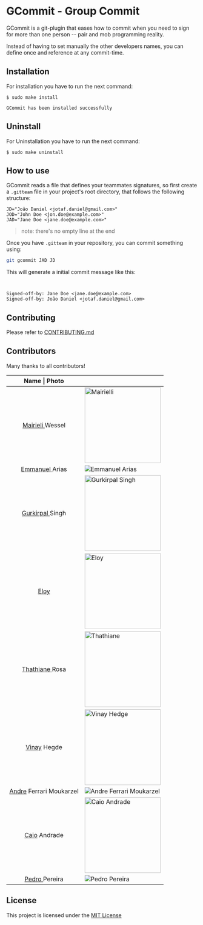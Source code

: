 # GCommit - Group Commit

GCommit is a git-plugin that eases how to commit when you need to sign for
more than one person -- pair and mob programming reality.

Instead of having to set manually the other developers names, you can define
once and reference at any commit-time.

## Installation
For installation you have to run the next command:

```
$ sudo make install

GCommit has been installed successfully
```

## Uninstall
For Uninstallation you have to run the next command:

```
$ sudo make uninstall
```


## How to use

GCommit reads a file that defines your teammates signatures, so first create
a `.gitteam` file in your project's root directory, that follows the following
structure:

```plain
JD="João Daniel <jotaf.daniel@gmail.com>"
JOD="John Doe <jon.doe@example.com>"
JAD="Jane Doe <jane.doe@example.com>"
```

> note: there's no empty line at the end

Once you have `.gitteam` in your repository, you can commit something using:

```bash
git gcommit JAD JD
```

This will generate a initial commit message like this:

```plain


Signed-off-by: Jane Doe <jane.doe@example.com>
Signed-off-by: João Daniel <jotaf.daniel@gmail.com>
```


## Contributing

Please refer to [CONTRIBUTING.md][1]


## Contributors

Many thanks to all contributors!




|          Name  \| Photo           |                                                              |
| :-------------------------------: | ------------------------------------------------------------ |
|  [ Mairieli ][ mairieli ] Wessel  | <img src="https://avatars3.githubusercontent.com/u/5549736?s=400&v=4" alt = "Mairielli" width = "200"/> |
|    [ Emmanuel ][ eamanu ]Arias    | <img src = "https://avatars2.githubusercontent.com/u/7605307?s=400&v=4" alt = "Emmanuel Arias"/> |
|  [ Gurkirpal ][gpalsingh] Singh   | <img src ="https://avatars2.githubusercontent.com/u/12171804?s=400&v=4" alt = "Gurkirpal Singh" width = "200"/> |
|           [ Eloy ][ehx]           | <img src ="https://avatars2.githubusercontent.com/u/3865119?s=400&v=4" alt = "Eloy" width = "200"/> |
|    [ Thathiane ][thatiane]Rosa    | <img src = "https://avatars0.githubusercontent.com/u/3801092?s=400&v=4" alt = "Thathiane" width = "200"/> |
|       [Vinay][hegde5] Hegde       | <img src = "https://avatars3.githubusercontent.com/u/8609211?s=400&v=4" alt = "Vinay Hedge" width = "200"/> |
| [Andre][Detril] Ferrari Moukarzel | <img src = "https://avatars3.githubusercontent.com/u/17693231?s=400&v=4" alt ="Andre Ferrari Moukarzel" witdh = "200"/> |
|       [Caio][CaioA] Andrade       | <img src = "https://avatars3.githubusercontent.com/u/27254325?s=460&v=4" alt = "Caio Andrade" width = "200"/> |
|    [ Pedro ][pedro823] Pereira    | <img src = "https://avatars2.githubusercontent.com/u/7110169?s=460&v=4" alt = "Pedro Pereira"/> |

## License



This project is licensed under the [MIT License][2]



[1]: https://github.com/jooaodanieel/GCommit/blob/master/CONTRIBUTING.md
[2]: https://opensource.org/licenses/MIT
[mairieli]: https://github.com/mairieli
[eamanu]: https://github.com/eamanu
[gpalsingh]: https://github.com/gpalsingh
[ehx]: https://github.com/ehx
[thatiane]: https://github.com/thatiane
[hegde5]: https://github.com/hegde5
[Detril]: https://github.com/Detril
[CaioA]: https://github.com/CanTulio
[pedro823]: https://github.com/pedro823

